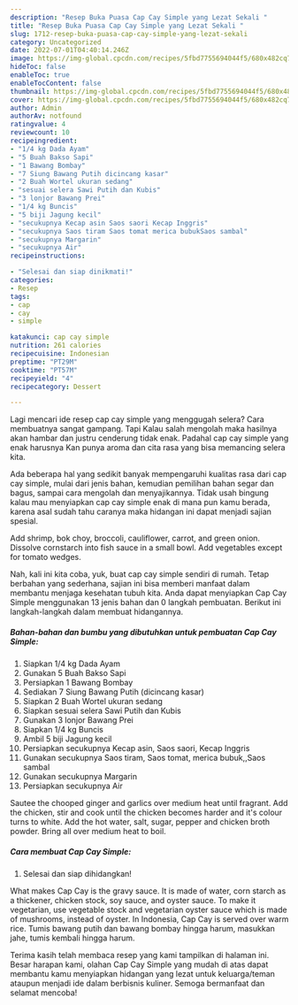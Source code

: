 ```yaml
---
description: "Resep Buka Puasa Cap Cay Simple yang Lezat Sekali "
title: "Resep Buka Puasa Cap Cay Simple yang Lezat Sekali "
slug: 1712-resep-buka-puasa-cap-cay-simple-yang-lezat-sekali
category: Uncategorized
date: 2022-07-01T04:40:14.246Z
image: https://img-global.cpcdn.com/recipes/5fbd7755694044f5/680x482cq70/cap-cay-simple-foto-resep-utama.jpg
hideToc: false
enableToc: true
enableTocContent: false
thumbnail: https://img-global.cpcdn.com/recipes/5fbd7755694044f5/680x482cq70/cap-cay-simple-foto-resep-utama.jpg
cover: https://img-global.cpcdn.com/recipes/5fbd7755694044f5/680x482cq70/cap-cay-simple-foto-resep-utama.jpg
author: Admin
authorAv: notfound
ratingvalue: 4
reviewcount: 10
recipeingredient:
- "1/4 kg Dada Ayam"
- "5 Buah Bakso Sapi"
- "1 Bawang Bombay"
- "7 Siung Bawang Putih dicincang kasar"
- "2 Buah Wortel ukuran sedang"
- "sesuai selera Sawi Putih dan Kubis"
- "3 lonjor Bawang Prei"
- "1/4 kg Buncis"
- "5 biji Jagung kecil"
- "secukupnya Kecap asin Saos saori Kecap Inggris"
- "secukupnya Saos tiram Saos tomat merica bubukSaos sambal"
- "secukupnya Margarin"
- "secukupnya Air"
recipeinstructions:

- "Selesai dan siap dinikmati!"
categories:
- Resep
tags:
- cap
- cay
- simple

katakunci: cap cay simple 
nutrition: 261 calories
recipecuisine: Indonesian
preptime: "PT29M"
cooktime: "PT57M"
recipeyield: "4"
recipecategory: Dessert

---
```



Lagi mencari ide resep cap cay simple yang menggugah selera? Cara membuatnya sangat gampang. Tapi Kalau salah mengolah maka hasilnya akan hambar dan justru cenderung tidak enak. Padahal cap cay simple yang enak harusnya Kan punya aroma dan cita rasa yang bisa memancing selera kita.


Ada beberapa hal yang sedikit banyak mempengaruhi kualitas rasa dari cap cay simple, mulai dari jenis bahan, kemudian pemilihan bahan segar dan bagus, sampai cara mengolah dan menyajikannya. Tidak usah bingung kalau mau menyiapkan cap cay simple enak di mana pun kamu berada, karena asal sudah tahu caranya maka hidangan ini dapat menjadi sajian spesial.

Add shrimp, bok choy, broccoli, cauliflower, carrot, and green onion. Dissolve cornstarch into fish sauce in a small bowl. Add vegetables except for tomato wedges.


Nah, kali ini kita coba, yuk, buat cap cay simple sendiri di rumah. Tetap berbahan yang sederhana, sajian ini bisa memberi manfaat dalam membantu menjaga kesehatan tubuh kita. Anda dapat menyiapkan Cap Cay Simple menggunakan 13 jenis bahan dan 0 langkah pembuatan. Berikut ini langkah-langkah dalam membuat hidangannya.

<!--inarticleads1-->

##### Bahan-bahan dan bumbu yang dibutuhkan untuk pembuatan Cap Cay Simple:

1. Siapkan 1/4 kg Dada Ayam
1. Gunakan 5 Buah Bakso Sapi
1. Persiapkan 1 Bawang Bombay
1. Sediakan 7 Siung Bawang Putih (dicincang kasar)
1. Siapkan 2 Buah Wortel ukuran sedang
1. Siapkan sesuai selera Sawi Putih dan Kubis
1. Gunakan 3 lonjor Bawang Prei
1. Siapkan 1/4 kg Buncis
1. Ambil 5 biji Jagung kecil
1. Persiapkan secukupnya Kecap asin, Saos saori, Kecap Inggris
1. Gunakan secukupnya Saos tiram, Saos tomat, merica bubuk,,Saos sambal
1. Gunakan secukupnya Margarin
1. Persiapkan secukupnya Air


Sautee the chooped ginger and garlics over medium heat until fragrant. Add the chicken, stir and cook until the chicken becomes harder and it&#39;s colour turns to white. Add the hot water, salt, sugar, pepper and chicken broth powder. Bring all over medium heat to boil. 

<!--inarticleads2-->

##### Cara membuat Cap Cay Simple:


1. Selesai dan siap dihidangkan!

What makes Cap Cay is the gravy sauce. It is made of water, corn starch as a thickener, chicken stock, soy sauce, and oyster sauce. To make it vegetarian, use vegetable stock and vegetarian oyster sauce which is made of mushrooms, instead of oyster. In Indonesia, Cap Cay is served over warm rice. Tumis bawang putih dan bawang bombay hingga harum, masukkan jahe, tumis kembali hingga harum. 

Terima kasih telah membaca resep yang kami tampilkan di halaman ini. Besar harapan kami, olahan Cap Cay Simple yang mudah di atas dapat membantu kamu menyiapkan hidangan yang lezat untuk keluarga/teman ataupun menjadi ide dalam berbisnis kuliner. Semoga bermanfaat dan selamat mencoba!
